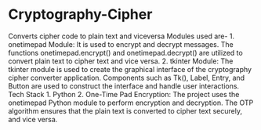 # Cryptography-Cipher
Converts cipher code to plain text and viceversa
Modules used are-
    1.	onetimepad Module: It is used to encrypt and decrypt messages. The functions onetimepad.encrypt() and onetimepad.decrypt() are utilized to convert plain text to cipher text and vice versa.
    2.	tkinter Module: The tkinter module is used to create the graphical interface of the cryptography cipher converter application. Components such as Tk(), Label, Entry, and Button are used to construct the interface and handle user interactions.
Tech Stack 
    1.	Python
    2.	One-Time Pad Encryption: The project uses the onetimepad Python module to perform encryption and decryption. The OTP algorithm ensures that the plain text is converted to cipher text securely, and vice versa.
